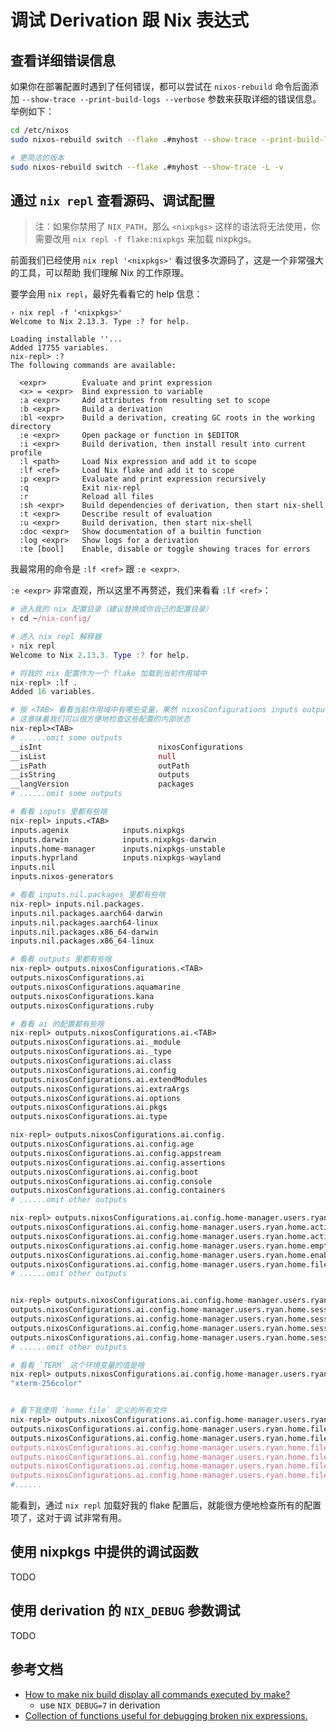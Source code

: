 # 调试 Derivation 跟 Nix 表达式

## 查看详细错误信息

如果你在部署配置时遇到了任何错误，都可以尝试在 `nixos-rebuild` 命令后面添加
`--show-trace --print-build-logs --verbose` 参数来获取详细的错误信息。举例如下：

```bash
cd /etc/nixos
sudo nixos-rebuild switch --flake .#myhost --show-trace --print-build-logs --verbose

# 更简洁的版本
sudo nixos-rebuild switch --flake .#myhost --show-trace -L -v
```

## 通过 `nix repl` 查看源码、调试配置

> 注：如果你禁用了 `NIX_PATH`，那么 `<nixpkgs>` 这样的语法将无法使用，你需要改用
> `nix repl -f flake:nixpkgs` 来加载 nixpkgs。

前面我们已经使用 `nix repl '<nixpkgs>'` 看过很多次源码了，这是一个非常强大的工具，可以帮助
我们理解 Nix 的工作原理。

要学会用 `nix repl`，最好先看看它的 help 信息：

```
› nix repl -f '<nixpkgs>'
Welcome to Nix 2.13.3. Type :? for help.

Loading installable ''...
Added 17755 variables.
nix-repl> :?
The following commands are available:

  <expr>        Evaluate and print expression
  <x> = <expr>  Bind expression to variable
  :a <expr>     Add attributes from resulting set to scope
  :b <expr>     Build a derivation
  :bl <expr>    Build a derivation, creating GC roots in the working directory
  :e <expr>     Open package or function in $EDITOR
  :i <expr>     Build derivation, then install result into current profile
  :l <path>     Load Nix expression and add it to scope
  :lf <ref>     Load Nix flake and add it to scope
  :p <expr>     Evaluate and print expression recursively
  :q            Exit nix-repl
  :r            Reload all files
  :sh <expr>    Build dependencies of derivation, then start nix-shell
  :t <expr>     Describe result of evaluation
  :u <expr>     Build derivation, then start nix-shell
  :doc <expr>   Show documentation of a builtin function
  :log <expr>   Show logs for a derivation
  :te [bool]    Enable, disable or toggle showing traces for errors
```

我最常用的命令是 `:lf <ref>` 跟 `:e <expr>`.

`:e <expr>` 非常直观，所以这里不再赘述，我们来看看 `:lf <ref>`：

```nix
# 进入我的 nix 配置目录（建议替换成你自己的配置目录）
› cd ~/nix-config/

# 进入 nix repl 解释器
› nix repl
Welcome to Nix 2.13.3. Type :? for help.

# 将我的 nix 配置作为一个 flake 加载到当前作用域中
nix-repl> :lf .
Added 16 variables.

# 按 <TAB> 看看当前作用域中有哪些变量，果然 nixosConfigurations inputs outputs 跟 packages 都在里面
# 这意味着我们可以很方便地检查这些配置的内部状态
nix-repl><TAB>
# ......omit some outputs
__isInt                          nixosConfigurations
__isList                         null
__isPath                         outPath
__isString                       outputs
__langVersion                    packages
# ......omit some outputs

# 看看 inputs 里都有些啥
nix-repl> inputs.<TAB>
inputs.agenix            inputs.nixpkgs
inputs.darwin            inputs.nixpkgs-darwin
inputs.home-manager      inputs.nixpkgs-unstable
inputs.hyprland          inputs.nixpkgs-wayland
inputs.nil
inputs.nixos-generators

# 看看 inputs.nil.packages 里都有些啥
nix-repl> inputs.nil.packages.
inputs.nil.packages.aarch64-darwin
inputs.nil.packages.aarch64-linux
inputs.nil.packages.x86_64-darwin
inputs.nil.packages.x86_64-linux

# 看看 outputs 里都有些啥
nix-repl> outputs.nixosConfigurations.<TAB>
outputs.nixosConfigurations.ai
outputs.nixosConfigurations.aquamarine
outputs.nixosConfigurations.kana
outputs.nixosConfigurations.ruby

# 看看 ai 的配置都有些啥
nix-repl> outputs.nixosConfigurations.ai.<TAB>
outputs.nixosConfigurations.ai._module
outputs.nixosConfigurations.ai._type
outputs.nixosConfigurations.ai.class
outputs.nixosConfigurations.ai.config
outputs.nixosConfigurations.ai.extendModules
outputs.nixosConfigurations.ai.extraArgs
outputs.nixosConfigurations.ai.options
outputs.nixosConfigurations.ai.pkgs
outputs.nixosConfigurations.ai.type

nix-repl> outputs.nixosConfigurations.ai.config.
outputs.nixosConfigurations.ai.config.age
outputs.nixosConfigurations.ai.config.appstream
outputs.nixosConfigurations.ai.config.assertions
outputs.nixosConfigurations.ai.config.boot
outputs.nixosConfigurations.ai.config.console
outputs.nixosConfigurations.ai.config.containers
# ......omit other outputs

nix-repl> outputs.nixosConfigurations.ai.config.home-manager.users.ryan.home.<TAB>
outputs.nixosConfigurations.ai.config.home-manager.users.ryan.home.activation
outputs.nixosConfigurations.ai.config.home-manager.users.ryan.home.activationPackage
outputs.nixosConfigurations.ai.config.home-manager.users.ryan.home.emptyActivationPath
outputs.nixosConfigurations.ai.config.home-manager.users.ryan.home.enableDebugInfo
outputs.nixosConfigurations.ai.config.home-manager.users.ryan.home.file
# ......omit other outputs


nix-repl> outputs.nixosConfigurations.ai.config.home-manager.users.ryan.home.sessionVariables.<TAB>
outputs.nixosConfigurations.ai.config.home-manager.users.ryan.home.sessionVariables.BROWSER
outputs.nixosConfigurations.ai.config.home-manager.users.ryan.home.sessionVariables.DELTA_PAGER
outputs.nixosConfigurations.ai.config.home-manager.users.ryan.home.sessionVariables.EDITOR
outputs.nixosConfigurations.ai.config.home-manager.users.ryan.home.sessionVariables.TERM
# ......omit other outputs

# 看看 `TERM` 这个环境变量的值是啥
nix-repl> outputs.nixosConfigurations.ai.config.home-manager.users.ryan.home.sessionVariables.TERM
"xterm-256color"


# 看下我使用 `home.file` 定义的所有文件
nix-repl> outputs.nixosConfigurations.ai.config.home-manager.users.ryan.home.file.<TAB>
outputs.nixosConfigurations.ai.config.home-manager.users.ryan.home.file..bash_profile
outputs.nixosConfigurations.ai.config.home-manager.users.ryan.home.file..bashrc
outputs.nixosConfigurations.ai.config.home-manager.users.ryan.home.file..config/fcitx5/profile
outputs.nixosConfigurations.ai.config.home-manager.users.ryan.home.file..config/fcitx5/profile-bak
outputs.nixosConfigurations.ai.config.home-manager.users.ryan.home.file..config/i3/config
outputs.nixosConfigurations.ai.config.home-manager.users.ryan.home.file..config/i3/i3blocks.conf
#......
```

能看到，通过 `nix repl` 加载好我的 flake 配置后，就能很方便地检查所有的配置项了，这对于调
试非常有用。

## 使用 nixpkgs 中提供的调试函数

TODO

## 使用 derivation 的 `NIX_DEBUG` 参数调试

TODO

## 参考文档

- [How to make nix build display all commands executed by make?](https://www.reddit.com/r/NixOS/comments/14stdgy/how_to_make_nix_build_display_all_commands/)
  - use `NIX_DEBUG=7` in derivation
- [Collection of functions useful for debugging broken nix expressions.](https://github.com/NixOS/nixpkgs/blob/nixos-23.05/lib/debug.nix)
